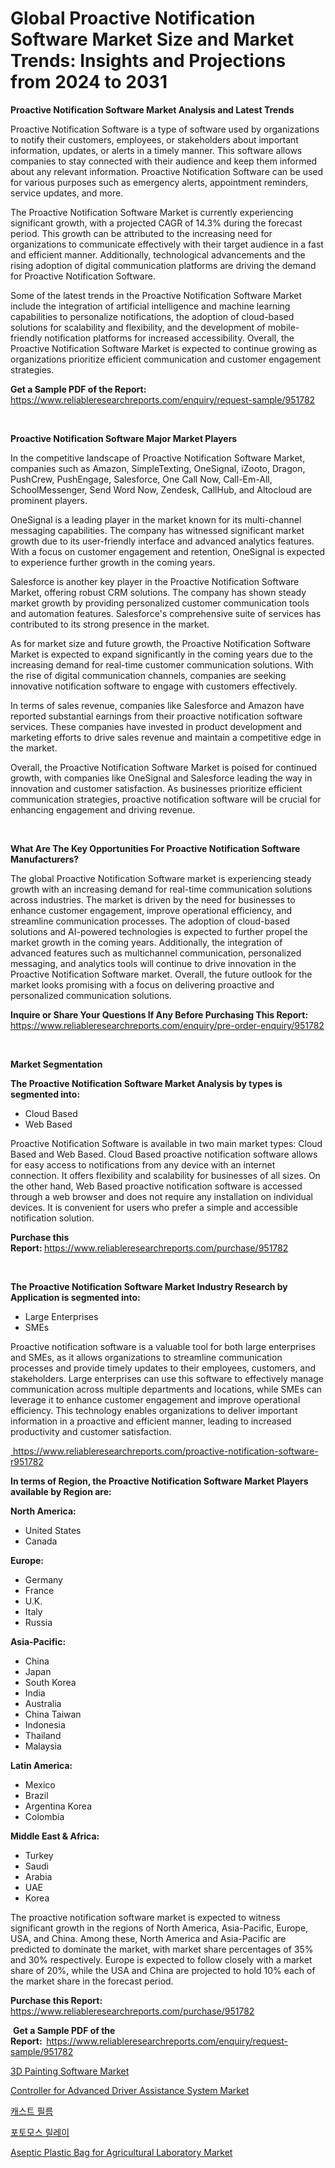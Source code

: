 <p><h1>Global Proactive Notification Software Market Size and Market Trends: Insights and Projections from 2024 to 2031</h1></p><p><strong>Proactive Notification Software Market Analysis and Latest Trends</strong></p>
<p><p>Proactive Notification Software is a type of software used by organizations to notify their customers, employees, or stakeholders about important information, updates, or alerts in a timely manner. This software allows companies to stay connected with their audience and keep them informed about any relevant information. Proactive Notification Software can be used for various purposes such as emergency alerts, appointment reminders, service updates, and more.</p><p>The Proactive Notification Software Market is currently experiencing significant growth, with a projected CAGR of 14.3% during the forecast period. This growth can be attributed to the increasing need for organizations to communicate effectively with their target audience in a fast and efficient manner. Additionally, technological advancements and the rising adoption of digital communication platforms are driving the demand for Proactive Notification Software.</p><p>Some of the latest trends in the Proactive Notification Software Market include the integration of artificial intelligence and machine learning capabilities to personalize notifications, the adoption of cloud-based solutions for scalability and flexibility, and the development of mobile-friendly notification platforms for increased accessibility. Overall, the Proactive Notification Software Market is expected to continue growing as organizations prioritize efficient communication and customer engagement strategies.</p></p>
<p><strong>Get a Sample PDF of the Report:&nbsp;</strong> <a href="https://www.reliableresearchreports.com/enquiry/request-sample/951782">https://www.reliableresearchreports.com/enquiry/request-sample/951782</a></p>
<p>&nbsp;</p>
<p><strong>Proactive Notification Software Major Market Players</strong></p>
<p><p>In the competitive landscape of Proactive Notification Software Market, companies such as Amazon, SimpleTexting, OneSignal, iZooto, Dragon, PushCrew, PushEngage, Salesforce, One Call Now, Call-Em-All, SchoolMessenger, Send Word Now, Zendesk, CallHub, and Altocloud are prominent players.</p><p>OneSignal is a leading player in the market known for its multi-channel messaging capabilities. The company has witnessed significant market growth due to its user-friendly interface and advanced analytics features. With a focus on customer engagement and retention, OneSignal is expected to experience further growth in the coming years.</p><p>Salesforce is another key player in the Proactive Notification Software Market, offering robust CRM solutions. The company has shown steady market growth by providing personalized customer communication tools and automation features. Salesforce's comprehensive suite of services has contributed to its strong presence in the market.</p><p>As for market size and future growth, the Proactive Notification Software Market is expected to expand significantly in the coming years due to the increasing demand for real-time customer communication solutions. With the rise of digital communication channels, companies are seeking innovative notification software to engage with customers effectively.</p><p>In terms of sales revenue, companies like Salesforce and Amazon have reported substantial earnings from their proactive notification software services. These companies have invested in product development and marketing efforts to drive sales revenue and maintain a competitive edge in the market.</p><p>Overall, the Proactive Notification Software Market is poised for continued growth, with companies like OneSignal and Salesforce leading the way in innovation and customer satisfaction. As businesses prioritize efficient communication strategies, proactive notification software will be crucial for enhancing engagement and driving revenue.</p></p>
<p>&nbsp;</p>
<p><strong>What Are The Key Opportunities For Proactive Notification Software Manufacturers?</strong></p>
<p><p>The global Proactive Notification Software market is experiencing steady growth with an increasing demand for real-time communication solutions across industries. The market is driven by the need for businesses to enhance customer engagement, improve operational efficiency, and streamline communication processes. The adoption of cloud-based solutions and AI-powered technologies is expected to further propel the market growth in the coming years. Additionally, the integration of advanced features such as multichannel communication, personalized messaging, and analytics tools will continue to drive innovation in the Proactive Notification Software market. Overall, the future outlook for the market looks promising with a focus on delivering proactive and personalized communication solutions.</p></p>
<p><strong>Inquire or Share Your Questions If Any Before Purchasing This Report:</strong> <a href="https://www.reliableresearchreports.com/enquiry/pre-order-enquiry/951782">https://www.reliableresearchreports.com/enquiry/pre-order-enquiry/951782</a></p>
<p>&nbsp;</p>
<p><strong>Market Segmentation</strong></p>
<p><strong>The Proactive Notification Software Market Analysis by types is segmented into:</strong></p>
<p><ul><li>Cloud Based</li><li>Web Based</li></ul></p>
<p><p>Proactive Notification Software is available in two main market types: Cloud Based and Web Based. Cloud Based proactive notification software allows for easy access to notifications from any device with an internet connection. It offers flexibility and scalability for businesses of all sizes. On the other hand, Web Based proactive notification software is accessed through a web browser and does not require any installation on individual devices. It is convenient for users who prefer a simple and accessible notification solution.</p></p>
<p><strong>Purchase this Report:&nbsp;</strong><a href="https://www.reliableresearchreports.com/purchase/951782">https://www.reliableresearchreports.com/purchase/951782</a></p>
<p>&nbsp;</p>
<p><strong>The Proactive Notification Software Market Industry Research by Application is segmented into:</strong></p>
<p><ul><li>Large Enterprises</li><li>SMEs</li></ul></p>
<p><p>Proactive notification software is a valuable tool for both large enterprises and SMEs, as it allows organizations to streamline communication processes and provide timely updates to their employees, customers, and stakeholders. Large enterprises can use this software to effectively manage communication across multiple departments and locations, while SMEs can leverage it to enhance customer engagement and improve operational efficiency. This technology enables organizations to deliver important information in a proactive and efficient manner, leading to increased productivity and customer satisfaction.</p></p>
<p><a href="https://www.reliableresearchreports.com/proactive-notification-software-r951782">&nbsp;https://www.reliableresearchreports.com/proactive-notification-software-r951782</a></p>
<p><strong>In terms of Region, the Proactive Notification Software Market Players available by Region are:</strong></p>
<p>
    <p> <strong> North America: </strong>
        <ul>
            <li>United States</li>
            <li>Canada</li>
        </ul>
        </p> 
    <p> <strong> Europe: </strong>
        <ul>
            <li>Germany</li>
            <li>France</li>
            <li>U.K.</li>
            <li>Italy</li>
            <li>Russia</li>
        </ul>
        </p> 
    <p> <strong> Asia-Pacific: </strong>
        <ul>
            <li>China</li>
            <li>Japan</li>
            <li>South Korea</li>
            <li>India</li>
            <li>Australia</li>
            <li>China Taiwan</li>
            <li>Indonesia</li>
            <li>Thailand</li>
            <li>Malaysia</li>
        </ul>
        </p> 
    <p> <strong> Latin America: </strong>
        <ul>
            <li>Mexico</li>
            <li>Brazil</li>
            <li>Argentina Korea</li>
            <li>Colombia</li>
        </ul>
        </p> 
    <p> <strong> Middle East & Africa: </strong>
        <ul>
            <li>Turkey</li>
            <li>Saudi</li>
            <li>Arabia</li>
            <li>UAE</li>
            <li>Korea</li>
        </ul>
    </p>
    </p>
<p><p>The proactive notification software market is expected to witness significant growth in the regions of North America, Asia-Pacific, Europe, USA, and China. Among these, North America and Asia-Pacific are predicted to dominate the market, with market share percentages of 35% and 30% respectively. Europe is expected to follow closely with a market share of 20%, while the USA and China are projected to hold 10% each of the market share in the forecast period.</p></p>
<p><strong>Purchase this Report: </strong><a href="https://www.reliableresearchreports.com/purchase/951782">https://www.reliableresearchreports.com/purchase/951782</a></p>
<p>&nbsp;<strong>Get a Sample PDF of the Report:&nbsp;&nbsp;</strong><a href="https://www.reliableresearchreports.com/enquiry/request-sample/951782">https://www.reliableresearchreports.com/enquiry/request-sample/951782</a></p>
<p><strong></strong></p>
<p><p><a href="https://github.com/nandosuryapratama/Market-Research-Report-List-1/blob/main/3d-painting-software-market.md">3D Painting Software Market</a></p><p><a href="https://www.linkedin.com/pulse/global-controller-advanced-driver-assistance-system-industry-trltf?trackingId=vmi0tHAXSxKZXw4b8SP1TQ%3D%3D">Controller for Advanced Driver Assistance System Market</a></p><p><a href="https://github.com/AlbertotDouglas44367/Market-Research-Report-List-3/blob/main/893288280008.md">캐스트 필름</a></p><p><a href="https://github.com/raap8632/Market-Research-Report-List-3/blob/main/776906580009.md">포토모스 릴레이</a></p><p><a href="https://www.linkedin.com/pulse/aseptic-plastic-bag-agricultural-laboratory-market-forecasts-kljif?trackingId=N0CT39SvQbqPU6s2kOYDeA%3D%3D">Aseptic Plastic Bag for Agricultural Laboratory Market</a></p></p>